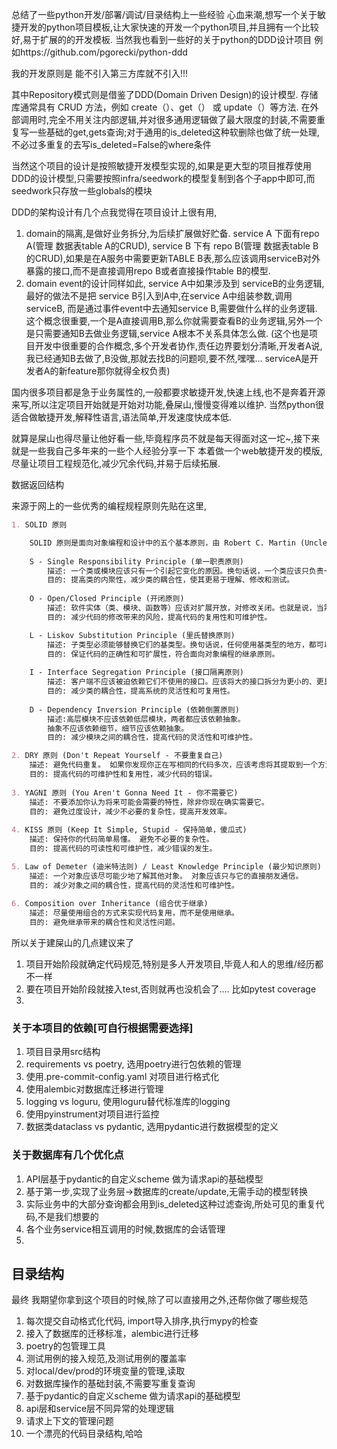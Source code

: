 总结了一些python开发/部署/调试/目录结构上一些经验
心血来潮,想写一个关于敏捷开发的python项目模板,让大家快速的开发一个python项目,并且拥有一个比较好,易于扩展的的开发模板.
当然我也看到一些好的关于python的DDD设计项目 例如https://github.com/pgorecki/python-ddd


我的开发原则是 能不引入第三方库就不引入!!!

其中Repository模式则是借鉴了DDD(Domain Driven Design)的设计模型. 存储库通常具有 CRUD 方法，例如 create（）、get（） 或 update（）等方法.
在外部调用时,完全不用关注内部逻辑,并对很多通用逻辑做了最大限度的封装,不需要重复写一些基础的get,gets查询;对于通用的is_deleted这种软删除也做了统一处理,不必过多重复的去写is_deleted=False的where条件

当然这个项目的设计是按照敏捷开发模型实现的,如果是更大型的项目推荐使用DDD的设计模型,只需要按照infra/seedwork的模型复制到各个子app中即可,而seedwork只存放一些globals的模块

DDD的架构设计有几个点我觉得在项目设计上很有用,
1. domain的隔离,是做好业务拆分,为后续扩展做好贮备.
service A 下面有repo A(管理 数据表table A的CRUD), service B 下有 repo B(管理 数据表table B的CRUD),如果是在A服务中需要更新TABLE B表,那么应该调用serviceB对外暴露的接口,而不是直接调用repo B或者直接操作table B的模型.
2. domain event的设计同样如此, service A中如果涉及到 serviceB的业务逻辑,最好的做法不是把 service B引入到A中,在service A中组装参数,调用serviceB, 而是通过事件event中去通知service B,需要做什么样的业务逻辑. 这个概念很重要,一个是A直接调用B,那么你就需要查看B的业务逻辑,另外一个是只需要通知B去做业务逻辑,service A根本不关系具体怎么做. (这个也是项目开发中很重要的合作概念,多个开发者协作,责任边界要划分清晰,开发者A说,我已经通知B去做了,B没做,那就去找B的问题呗,要不然,嘿嘿... serviceA是开发者A的新feature那你就得全权负责)

国内很多项目都是急于业务属性的,一般都要求敏捷开发,快速上线,也不是奔着开源来写,所以注定项目开始就是开始对功能,叠屎山,慢慢变得难以维护.
当然python很适合做敏捷开发,解释性语言,语法简单,开发速度快成本低.

就算是屎山也得尽量让他好看一些,毕竟程序员不就是每天得面对这一坨~,接下来就是一些我自己多年来的一些个人经验分享一下
本着做一个web敏捷开发的模版,尽量让项目工程规范化,减少冗余代码,并易于后续拓展.


数据返回结构


来源于网上的一些优秀的编程规程原则先贴在这里,
```markdown
1. SOLID 原则

    SOLID 原则是面向对象编程和设计中的五个基本原则，由 Robert C. Martin (Uncle Bob) 提出。这些原则可以帮助我们创建更灵活、可维护和易于扩展的代码。
    
    S - Single Responsibility Principle (单一职责原则)
        描述: 一个类或模块应该只有一个引起它变化的原因。换句话说，一个类应该只负责一项职责。
        目的: 提高类的内聚性，减少类的耦合性，使其更易于理解、修改和测试。
    
    O - Open/Closed Principle (开闭原则)
        描述: 软件实体（类、模块、函数等）应该对扩展开放，对修改关闭。也就是说，当需要增加新功能时，应该通过扩展现有代码来实现，而不是修改现有代码。
        目的: 减少代码的修改带来的风险，提高代码的复用性和可维护性。

    L - Liskov Substitution Principle (里氏替换原则)
        描述: 子类型必须能够替换它们的基类型。换句话说，任何使用基类型的地方，都可以使用其子类型，而不会出现错误
        目的: 保证代码的正确性和可扩展性，符合面向对象编程的继承原则。
    
    I - Interface Segregation Principle (接口隔离原则)
        描述: 客户端不应该被迫依赖它们不使用的接口。应该将大的接口拆分为更小的、更具体的接口，客户端只需要依赖它们需要的接口。
        目的: 减少类的耦合性，提高系统的灵活性和可复用性。
    
    D - Dependency Inversion Principle (依赖倒置原则)
        描述:高层模块不应该依赖低层模块，两者都应该依赖抽象。
        抽象不应该依赖细节，细节应该依赖抽象。
        目的: 减少模块之间的耦合性，提高代码的灵活性和可维护性。

2. DRY 原则 (Don't Repeat Yourself - 不要重复自己)
    描述: 避免代码重复。 如果你发现你正在写相同的代码多次，应该考虑将其提取到一个方法或类中，并进行复用
    目的: 提高代码的可维护性和复用性，减少代码的错误。
   
3. YAGNI 原则 (You Aren't Gonna Need It - 你不需要它)
    描述: 不要添加你认为将来可能会需要的特性，除非你现在确实需要它。
    目的: 避免过度设计，减少不必要的复杂性，提高开发效率。
   
4. KISS 原则 (Keep It Simple, Stupid - 保持简单，傻瓜式)
    描述: 保持你的代码简单易懂。 避免不必要的复杂性。
    目的: 提高代码的可读性和可维护性，减少错误的发生。

5. Law of Demeter (迪米特法则) / Least Knowledge Principle (最少知识原则)
    描述: 一个对象应该尽可能少地了解其他对象。 对象应该只与它的直接朋友通信。
    目的: 减少对象之间的耦合性，提高代码的灵活性和可维护性。
   
6. Composition over Inheritance (组合优于继承)
    描述: 尽量使用组合的方式来实现代码复用，而不是使用继承。
    目的: 避免继承带来的耦合性和灵活性问题。

```


所以关于建屎山的几点建议来了
1. 项目开始阶段就确定代码规范,特别是多人开发项目,毕竟人和人的思维/经历都不一样
2. 要在项目开始阶段就接入test,否则就再也没机会了.... 比如pytest coverage
3. 


### 关于本项目的依赖[可自行根据需要选择]
1. 项目目录用src结构
2. requirements vs poetry, 选用poetry进行包依赖的管理
3. 使用.pre-commit-config.yaml 对项目进行格式化
4. 使用alembic对数据库迁移进行管理
5. logging vs loguru, 使用loguru替代标准库的logging
6. 使用pyinstrument对项目进行监控
7. 数据类dataclass vs pydantic, 选用pydantic进行数据模型的定义






### 关于数据库有几个优化点
1. API层基于pydantic的自定义scheme 做为请求api的基础模型
2. 基于第一步,实现了业务层->数据库的create/update,无需手动的模型转换
3. 实际业务中的大部分查询都会用到is_deleted这种过滤查询,所处可见的重复代码,不是我们想要的
4. 各个业务service相互调用的时候,数据库的会话管理
5. 


<!--  tree -I "__init__*" -->
## 目录结构



最终 我期望你拿到这个项目的时候,除了可以直接用之外,还帮你做了哪些规范
1. 每次提交自动格式化代码, import导入排序,执行mypy的检查
2. 接入了数据库的迁移标准，alembic进行迁移
3. poetry的包管理工具
4. 测试用例的接入规范,及测试用例的覆盖率
5. 对local/dev/prod的环境变量的管理,读取
6. 对数据库操作的基础封装,不需要写重复查询
7. 基于pydantic的自定义scheme 做为请求api的基础模型
8. api层和service层不同异常的处理逻辑
9. 请求上下文的管理问题
10. 一个漂亮的代码目录结构,哈哈

